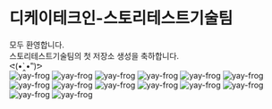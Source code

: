 # 디케이테크인-스토리테스트기술팀
모두 환영합니다.
<br>스토리테스트기술팀의 첫 저장소 생성을 축하합니다. 
<br>ᕙ(•̀‸•́‶)ᕗ
<br> ![yay-frog](https://github.com/dkt-stt/testAutomation/assets/131955574/725a17b6-3d4f-4b81-a655-1ba79cf38bd2)
![yay-frog](https://github.com/dkt-stt/testAutomation/assets/131955574/725a17b6-3d4f-4b81-a655-1ba79cf38bd2)
![yay-frog](https://github.com/dkt-stt/testAutomation/assets/131955574/725a17b6-3d4f-4b81-a655-1ba79cf38bd2)
![yay-frog](https://github.com/dkt-stt/testAutomation/assets/131955574/725a17b6-3d4f-4b81-a655-1ba79cf38bd2)
![yay-frog](https://github.com/dkt-stt/testAutomation/assets/131955574/725a17b6-3d4f-4b81-a655-1ba79cf38bd2)
![yay-frog](https://github.com/dkt-stt/testAutomation/assets/131955574/725a17b6-3d4f-4b81-a655-1ba79cf38bd2)
![yay-frog](https://github.com/dkt-stt/testAutomation/assets/131955574/725a17b6-3d4f-4b81-a655-1ba79cf38bd2)
![yay-frog](https://github.com/dkt-stt/testAutomation/assets/131955574/725a17b6-3d4f-4b81-a655-1ba79cf38bd2)
![yay-frog](https://github.com/dkt-stt/testAutomation/assets/131955574/725a17b6-3d4f-4b81-a655-1ba79cf38bd2)
![yay-frog](https://github.com/dkt-stt/testAutomation/assets/131955574/725a17b6-3d4f-4b81-a655-1ba79cf38bd2)
![yay-frog](https://github.com/dkt-stt/testAutomation/assets/131955574/725a17b6-3d4f-4b81-a655-1ba79cf38bd2)
![yay-frog](https://github.com/dkt-stt/testAutomation/assets/131955574/725a17b6-3d4f-4b81-a655-1ba79cf38bd2)
![yay-frog](https://github.com/dkt-stt/testAutomation/assets/131955574/725a17b6-3d4f-4b81-a655-1ba79cf38bd2)
![yay-frog](https://github.com/dkt-stt/testAutomation/assets/131955574/725a17b6-3d4f-4b81-a655-1ba79cf38bd2)


⠀⠀⠀⠀⠀⠀⠀⠀⠀⠀⠀⠀⠀⠀⠀⠀⠀⠀⠀⠀⠀⠀⠀⠀⠀⠀⠀⠀⠀⠀⠀⠀⠀⠀⠀⠀⠀⠀⠀⠀⠀⠀⠀⠀⠀⠀⠀⠀⠀⠀⠀⠀⠀⠀⠀⠀⠀⠀⠀⠀⠀⠀⠀⠀⠀⠀⠀
⠀⠀⠀⠀⠀⠀  ⠀⠀⠀⠀⠀⠀⠀⠀⠀⠀⠀⠀⠀⠀⠀⠀⠀⠀⠀⠀⠀⠀⠀⠀⠀⠀⠀⠀⠀⠀⠀⠀⠀⠀
